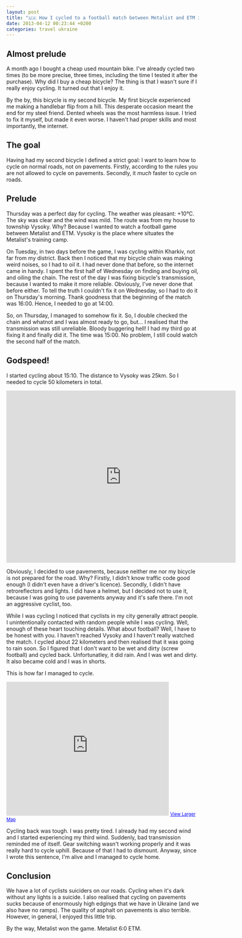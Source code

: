 ```yaml
---
layout: post
title: "🇺🇦 How I cycled to a football match between Metalist and ETM in Vysoky"
date: 2013-04-12 00:23:44 +0200
categories: travel ukraine
---
```


## Almost prelude

A month ago I bought a cheap used mountain bike. I've already cycled two times
(to be more precise, three times, including the time I tested it after the
purchase). Why did I buy a cheap bicycle? The thing is that I wasn't sure if I
really enjoy cycling. It turned out that I enjoy it.

By the by, this bicycle is my second bicycle. My first bicycle experienced me
making a handlebar flip from a hill. This desperate occasion meant the end for
my steel friend. Dented wheels was the most harmless issue. I tried to fix it
myself, but made it even worse. I haven't had proper skills and most
importantly, the internet.

## The goal

Having had my second bicycle I defined a strict goal: I want to learn how to
cycle on normal roads, not on pavements. Firstly, according to the rules
you are not allowed to cycle on pavements. Secondly, it _much_ faster to cycle
on roads.

## Prelude

Thursday was a perfect day for cycling. The weather was pleasant: +10°C. The
sky was clear and the wind was mild. The route was from my house to township
Vysoky. Why? Because I wanted to watch a football game between Metalist and ETM.
Vysoky is the place where situates the Metalist's training camp.

On Tuesday, in two days before the game, I was cycling within Kharkiv, not far
from my district. Back then I noticed that my bicycle chain was making weird
noises, so I had to oil it. I had never done that before, so the internet came
in handy. I spent the first half of Wednesday on finding and buying oil, and
oiling the chain. The rest of the day I was fixing bicycle's transmission,
because I wanted to make it more reliable. Obviously, I've never done that
before either. To tell the truth I couldn't fix it on Wednesday, so I had to do
it on Thursday's morning. Thank goodness that the beginning of the match was
16:00. Hence, I needed to go at 14:00.

So, on Thursday, I managed to somehow fix it. So, I double checked the chain and
whatnot and I was almost ready to go, but... I realised that the transmission
was still unreliable. Bloody buggering hell! I had my third go at fixing it and
finally did it. The time was 15:00. No problem, I still could watch the second
half of the match.

## Godspeed!

I started cycling about 15:10. The distance to Vysoky was 25km. So I needed to
cycle 50 kilometers in total.

<iframe src="https://www.google.com/maps/embed?pb=!1m21!1m8!1m3!1d82158.9131589308!2d36.29608140847471!3d49.94635972703536!3m2!1i1024!2i768!4f13.1!4m10!1i0!3e6!4m3!3m2!1d50.018642!2d36.330455!4m3!3m2!1d49.883348!2d36.160308!5e0!3m2!1sen!2sua!4v1412971628936" width="600" height="450" frameborder="0" style="border:0"></iframe>

Obviously, I decided to use pavements, because neither me nor my bicycle is not
prepared for the road. Why? Firstly, I didn't know traffic code good enough (I
didn't even have a driver's licence). Secondly, I didn't have retroreflectors
and lights. I did have a helmet, but I decided not to use it, because I was
going to use pavements anyway and it's safe there. I'm not an aggressive
cyclist, too.

While I was cycling I noticed that cyclists in my city generally attract
people. I unintentionally contacted with random people while I was
cycling. Well, enough of these heart touching details. What about football?
Well, I have to be honest with you. I haven't reached Vysoky and I haven't
really watched the match. I cycled about 22 kilometers and then realised that it
was going to rain soon. So I figured that I don't want to be wet and dirty
(screw football) and cycled back. Unfortunatley, it did rain. And I was wet and
dirty. It also became cold and I was in shorts.

This is how far I managed to cycle.

<iframe width="425" height="350" frameborder="0" scrolling="no" marginheight="0" marginwidth="0" src="https://maps.google.com.ua/maps?cbll=49.905117,36.169823&amp;layer=c&amp;panoid=TUnPgHHkXlcN0ehswAbh9w&amp;cbp=12,251.07,,0,9.59&amp;ie=UTF8&amp;ll=49.905117,36.169823&amp;spn=0.264899,0.2005&amp;t=m&amp;z=11&amp;source=embed&amp;output=svembed"></iframe>
<small>
<a href="https://maps.google.com.ua/maps?cbll=49.905117,36.169823&amp;layer=c&amp;panoid=TUnPgHHkXlcN0ehswAbh9w&amp;cbp=12,251.07,,0,9.59&amp;ie=UTF8&amp;ll=49.905117,36.169823&amp;spn=0.264899,0.2005&amp;t=m&amp;z=11&amp;source=embed" style="color:#0000FF;text-align:left">View Larger Map</a></small>

Cycling back was tough. I was pretty tired. I already had my second wind and I
started experiencing my third wind. Suddenly, bad transmission reminded me of
itself. Gear switching wasn't working properly and it was really hard to cycle
uphill. Because of that I had to dismount. Anyway, since I wrote this sentence,
I'm alive and I managed to cycle home.

## Conclusion

We have a lot of cyclists suiciders on our roads. Cycling when it's dark without
any lights is a suicide. I also realised that cycling on pavements sucks because
of enormously high edgings that we have in Ukraine (and we also have no ramps).
The quality of asphalt on pavements is also terrible. However, in general, I
enjoyed this little trip.

By the way, Metalist won the game. Metalist 6:0 ETM.
